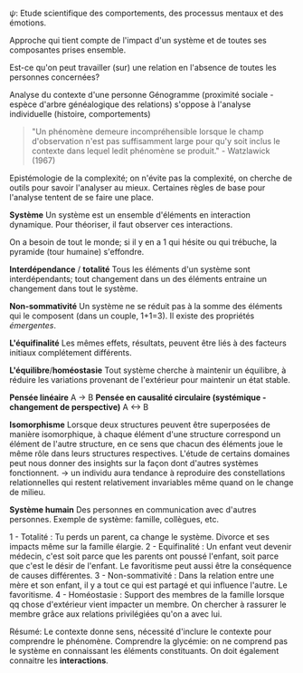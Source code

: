 $\psi$: Etude scientifique des comportements, des processus mentaux et des émotions. 

Approche qui tient compte de l'impact d'un système et de toutes ses composantes prises ensemble.

Est-ce qu'on peut travailler (sur) une relation en l'absence de toutes les personnes concernées?

Analyse du contexte d'une personne
Génogramme (proximité sociale - espèce d'arbre généalogique des relations)
s'oppose à l'analyse individuelle (histoire, comportements)


> "Un phénomène demeure incompréhensible lorsque le champ d'observation n'est pas suffisamment large pour qu'y soit inclus le contexte dans lequel ledit phénomène se produit." - Watzlawick (1967)

Epistémologie de la complexité; on n'évite pas la complexité, on cherche de outils pour savoir l'analyser au mieux. Certaines règles de base pour l'analyse tentent de se faire une place.

**Système**
Un système est un ensemble d'éléments en interaction dynamique. 
Pour théoriser, il faut observer ces interactions.

On a besoin de tout le monde; si il y en a 1 qui hésite ou qui trébuche, la pyramide (tour humaine) s'effondre. 

**Interdépendance** / **totalité**
Tous les éléments d'un système sont interdépendants; tout changement dans un des éléments entraine un changement dans tout le système.

**Non-sommativité**
Un système ne se réduit pas à la somme des éléments qui le composent (dans un couple, 1+1=3). Il existe des propriétés *émergentes*.

**L'équifinalité**
Les mêmes effets, résultats, peuvent être liés à des facteurs initiaux complétement différents.

**L'équilibre**/**homéostasie**
Tout système cherche à maintenir un équilibre, à réduire les variations provenant de l'extérieur pour maintenir un état stable.

**Pensée linéaire**
A -> B
**Pensée en causalité circulaire (systémique - changement de perspective)**
A <-> B

**Isomorphisme**
Lorsque deux structures peuvent être superposées de manière isomorphique, à chaque élément d'une structure correspond un élément de l'autre structure, en ce sens que chacun des éléments joue le même rôle dans leurs structures respectives. L'étude de certains domaines peut nous donner des insights sur la façon dont d'autres systèmes fonctionnent. 
-> un individu aura tendance à reproduire des constellations relationnelles qui restent relativement invariables même quand on le change de milieu. 

**Système humain**
Des personnes en communication avec d'autres personnes. Exemple de système: famille, collègues, etc.


1 - Totalité : Tu perds un parent, ca change le système. Divorce et ses impacts même sur la famille élargie. 
2 - Equifinalité : Un enfant veut devenir médecin, c'est soit parce que les parents ont poussé l'enfant, soit parce que c'est le désir de l'enfant. Le favoritisme peut aussi être la conséquence de causes différentes.
3 - Non-sommativité : Dans la relation entre une mère et son enfant, il y a tout ce qui est partagé et qui influence l'autre. Le favoritisme.
4 - Homéostasie : Support des membres de la famille lorsque qq chose d'extérieur vient impacter un membre. On chercher à rassurer le membre grâce aux relations privilégiées qu'on a avec lui.

Résumé:
Le contexte donne sens, nécessité d'inclure le contexte pour comprendre le phénomène.
Comprendre la glycémie: on ne comprend pas le système en connaissant les éléments constituants. On doit également connaitre les **interactions**. 



